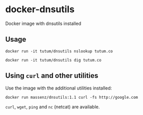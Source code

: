# docker-dnsutils

Docker image with dnsutils installed


## Usage

	docker run -it tutum/dnsutils nslookup tutum.co

	docker run -it tutum/dnsutils dig tutum.co

## Using `curl` and other utilities

Use the image with the additional utilities installed:

    docker run massenz/dnsutils:1.1 curl -fs http://google.com

`curl`, `wget`, `ping` and `nc` (netcat) are available.
